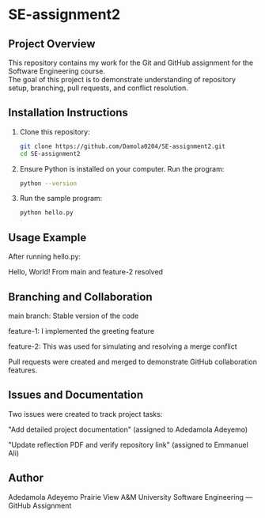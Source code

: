 # SE-assignment2

##  Project Overview
This repository contains my work for the Git and GitHub assignment for the Software Engineering course.  
The goal of this project is to demonstrate understanding of repository setup, branching, pull requests, and conflict resolution.

##  Installation Instructions
1. Clone this repository:
   ```bash
   git clone https://github.com/Damola0204/SE-assignment2.git
   cd SE-assignment2

2. Ensure Python is installed on your computer.
Run the program:
   ```bash
   python --version

3. Run the sample program:
   ```bash
   python hello.py

##  Usage Example

After running hello.py:

   Hello, World! From main and feature-2 resolved

##  Branching and Collaboration

main branch: Stable version of the code

feature-1: I implemented the greeting feature

feature-2: This was used for simulating and resolving a merge conflict

Pull requests were created and merged to demonstrate GitHub collaboration features.

##  Issues and Documentation

Two issues were created to track project tasks:

"Add detailed project documentation" (assigned to Adedamola Adeyemo)

"Update reflection PDF and verify repository link" (assigned to Emmanuel Ali)

##  Author

Adedamola Adeyemo
Prairie View A&M University
Software Engineering — GitHub Assignment
